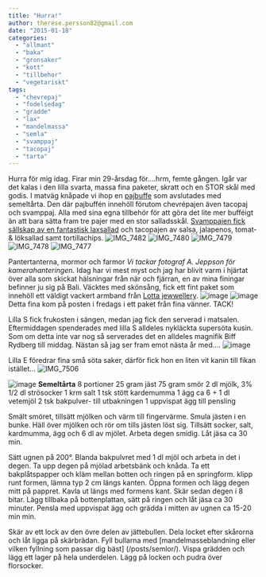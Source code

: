 ```yaml
---
title: "Hurra!"
author: therese.persson82@gmail.com
date: "2015-01-18"
categories: 
  - "allmant"
  - "baka"
  - "gronsaker"
  - "kott"
  - "tillbehor"
  - "vegetariskt"
tags: 
  - "chevrepaj"
  - "fodelsedag"
  - "gradde"
  - "lax"
  - "mandelmassa"
  - "semla"
  - "svamppaj"
  - "tacopaj"
  - "tarta"
---
```


Hurra för mig idag. Firar min 29-årsdag för....hrm, femte gången. Igår var det kalas i den lilla svarta, massa fina paketer, skratt och en STOR skål med godis. I matväg knåpade vi ihop en [pajbuffe](/posts/getostpaj-med-innehallet-utanpa/) som avslutades med semeltårta. Den där pajbuffén innehöll förutom chevrépajen även tacopaj och svamppaj. Alla med sina egna tillbehör för att göra det lite mer bufféigt än att bara sätta fram tre pajer med en stor salladsskål. [Svamppajen fick sällskap av en fantastisk laxsallad](https://www.ica.se/recept/svamppaj-med-varmrokt-laxsallad-717691/) och tacopajen av salsa, jalapenos, tomat- & löksallad samt tortillachips.
![IMG_7482](/static/img/IMG_7482-1024x683.jpg)
![IMG_7480](/static/img/IMG_7480-1024x683.jpg)
![IMG_7479](/static/img/IMG_7479-1024x683.jpg)
![IMG_7478](/static/img/IMG_7478-1024x683.jpg)
![IMG_7477](/static/img/IMG_7477-1024x683.jpg)

Pantertanterna, mormor och farmor _Vi tackar fotograf A. Jeppson för kamerahanteringen._ Idag har vi mest myst och jag har blivit varm i hjärtat över alla som skickat hälsningar från när och fjärran, en av mina finingar befinner ju sig på Bali. Väcktes med skönsång, fick ett fint paket som innehöll ett väldigt vackert armband från [Lotta jewwellery](https://www.lottajewellery.com/lotta-jewellery.php).
![image](/static/img/image2-1024x1024.jpg) 
![image](/static/img/image1-1024x768.jpg) 
Detta fina kom på posten i fredags i ett paket från fina vänner. TACK!

Lilla S fick frukosten i sängen, medan jag fick den serverad i matsalen. Eftermiddagen spenderades med lilla S alldeles nykläckta supersöta kusin. Som om detta inte var nog så serverades det en alldeles magnifik Biff Rydberg till middag. Nästan så jag ser fram emot nästa år med....
![image](/static/img/image3-e1422703645253-768x1024.jpg)

Lilla E föredrar fina små söta saker, därför fick hon en liten vit kanin till fikan istället...
![IMG_7506](/static/img/IMG_7506-1024x683.jpg)

![image](/static/img/image-e1422703495762-768x1024.jpg)
 **Semeltårta** 8 portioner 25 gram jäst 75 gram smör 2 dl mjölk, 3% 1/2 dl strösocker 1 krm salt 1 tsk stött kardemumma 1 ägg ca 6 + 1 dl vetemjöl 2 tsk bakpulver- till utbakningen 1 uppvispat ägg till pensling

Smält smöret, tillsätt mjölken och värm till fingervärme. Smula jästen i en bunke. Häll över mjölken och rör om tills jästen löst sig. Tillsätt socker, salt, kardmumma, ägg och 6 dl av mjölet. Arbeta degen smidig. Låt jäsa ca 30 min.

Sätt ugnen på 200°. Blanda bakpulvret med 1 dl mjöl och arbeta in det i degen. Ta upp degen på mjölad arbetsbänk och knåda. Ta ett bakplåtspapper och kläm mellan botten och ringen på en springform. klipp runt formen, lämna typ 2 cm längs kanten. Öppna formen och lägg degen mitt på pappret. Kavla ut längs med formens kant. Skär sedan degen i 8 bitar. Lägg tillbaka på bottenplattan, sätt på ringen och låt jäsa ca 30 minuter. Pensla med uppvispat ägg och grädda i mitten av ugnen ca 15-20 min min.

Skär av ett lock av den övre delen av jättebullen. Dela locket efter skårorna och låt ligga på skärbrädan. Fyll bullarna med [mandelmasseblandning eller vilken fyllning som passar dig bäst] (/posts/semlor/). Vispa grädden och lägg ett lager på hela underdelen. Lägg på locken och pudra över florsocker.
